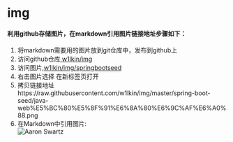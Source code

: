 # img
#### 利用github存储图片，在markdown引用图片链接地址步骤如下：     
1. 将markdown需要用的图片放到git仓库中，发布到github上
2. 访问github仓库,[w1lkin/img](https://github.com/w1lkin/img)   
3. 访问图片,[w1lkin/img/springbootseed](https://github.com/w1lkin/img/blob/master/spring-boot-seed/java-web%E5%BC%80%E5%8F%91%E6%8A%80%E6%9C%AF%E6%A0%88.png)
4. 右击图片选择 在新标签页打开
5. 拷贝链接地址https://raw.githubusercontent.com/w1lkin/img/master/spring-boot-seed/java-web%E5%BC%80%E5%8F%91%E6%8A%80%E6%9C%AF%E6%A0%88.png    
6. 在Markdown中引用图片:  
![Aaron Swartz](https://raw.githubusercontent.com/w1lkin/img/master/spring-boot-seed/java-web%E5%BC%80%E5%8F%91%E6%8A%80%E6%9C%AF%E6%A0%88.png)
